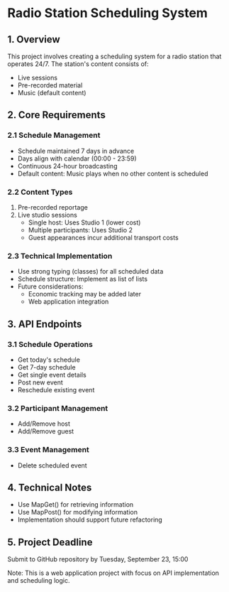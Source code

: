 # Radio Station Scheduling System

## 1. Overview
This project involves creating a scheduling system for a radio station that operates 24/7. The station's content consists of:
- Live sessions
- Pre-recorded material
- Music (default content)

## 2. Core Requirements

### 2.1 Schedule Management
- Schedule maintained 7 days in advance
- Days align with calendar (00:00 - 23:59)
- Continuous 24-hour broadcasting
- Default content: Music plays when no other content is scheduled

### 2.2 Content Types
1. Pre-recorded reportage
2. Live studio sessions
   - Single host: Uses Studio 1 (lower cost)
   - Multiple participants: Uses Studio 2
   - Guest appearances incur additional transport costs

### 2.3 Technical Implementation
- Use strong typing (classes) for all scheduled data
- Schedule structure: Implement as list of lists
- Future considerations:
  - Economic tracking may be added later
  - Web application integration

## 3. API Endpoints

### 3.1 Schedule Operations
- Get today's schedule
- Get 7-day schedule
- Get single event details
- Post new event
- Reschedule existing event

### 3.2 Participant Management
- Add/Remove host
- Add/Remove guest

### 3.3 Event Management
- Delete scheduled event

## 4. Technical Notes
- Use MapGet() for retrieving information
- Use MapPost() for modifying information
- Implementation should support future refactoring

## 5. Project Deadline
Submit to GitHub repository by Tuesday, September 23, 15:00

Note: This is a web application project with focus on API implementation and scheduling logic.
